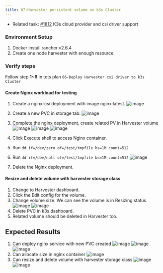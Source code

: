 ```yaml
---
title: 67-Harvester persistent volume on k3s Cluster	
---
```


* Related task: [#1812](https://github.com/harvester/harvester/issues/1812) K3s cloud provider and csi driver support

### Environment Setup
1. Docker install rancher v2.6.4
1. Create one node harvester with enough resource

### Verify steps
Follow step **1~6** in tets plan `66-Deploy Harvester csi driver to k3s Cluster`

#### Create Nginx workload for testing
1. Create a nginx-csi deployment with image nginx:latest.
  ![image](https://user-images.githubusercontent.com/29251855/158934043-11d94957-5b85-469e-bdf7-5658edfec5d9.png)


1. Create a new PVC in storage tab: 
  ![image](https://user-images.githubusercontent.com/29251855/158934170-8cb212e7-c84c-48d4-a15d-b921a9e6a8fc.png)

1. Complete the nginx deployment, create related PV in Harvester volume
  ![image](https://user-images.githubusercontent.com/29251855/158934469-6b050d39-a45c-493d-9e29-89e16c1cf23d.png)
  ![image](https://user-images.githubusercontent.com/29251855/158934499-6c7d9525-f43a-4426-8786-1e4aec099964.png)
  ![image](https://user-images.githubusercontent.com/29251855/158934531-9c42b704-67cc-4c91-b24e-fa29f7183f05.png)


1. Click Execute shell to access Nginx container.
1. Run `dd if=/dev/zero of=/test/tmpfile bs=1M count=512`
1. Run `dd if=/dev/null of=/test/tmpfile bs=1M count=512`
 ![image](https://user-images.githubusercontent.com/29251855/158934986-c08ddccc-3b33-4508-9861-6d10c5ded3c5.png)

1. Delete the Nginx deployment.

#### Resize and delete volume with harvester storage class
1. Change to Harvester dashboard.
1. Click the Edit config for the volume.
1. Change volume size. We can see the volume is in Resizing status.
![image](https://user-images.githubusercontent.com/29251855/158935263-a8b6fa9e-1f4b-43ae-a687-6df3e34986a1.png)
![image](https://user-images.githubusercontent.com/29251855/158935288-67409de3-d5d5-4c9d-af04-421f4153658b.png)
1. Delete PVC in k3s dashboard.
1. Related volume should be deleted in Harvester too.




## Expected Results
1. Can deploy nginx service with new PVC created
  ![image](https://user-images.githubusercontent.com/29251855/158934469-6b050d39-a45c-493d-9e29-89e16c1cf23d.png)
  ![image](https://user-images.githubusercontent.com/29251855/158934499-6c7d9525-f43a-4426-8786-1e4aec099964.png)
  ![image](https://user-images.githubusercontent.com/29251855/158934531-9c42b704-67cc-4c91-b24e-fa29f7183f05.png)
1. Can allocate size in nginx container 
  ![image](https://user-images.githubusercontent.com/29251855/158934986-c08ddccc-3b33-4508-9861-6d10c5ded3c5.png)
1. Can resize and delete volume with harvester storage class
  ![image](https://user-images.githubusercontent.com/29251855/158935263-a8b6fa9e-1f4b-43ae-a687-6df3e34986a1.png)
  ![image](https://user-images.githubusercontent.com/29251855/158935288-67409de3-d5d5-4c9d-af04-421f4153658b.png)

